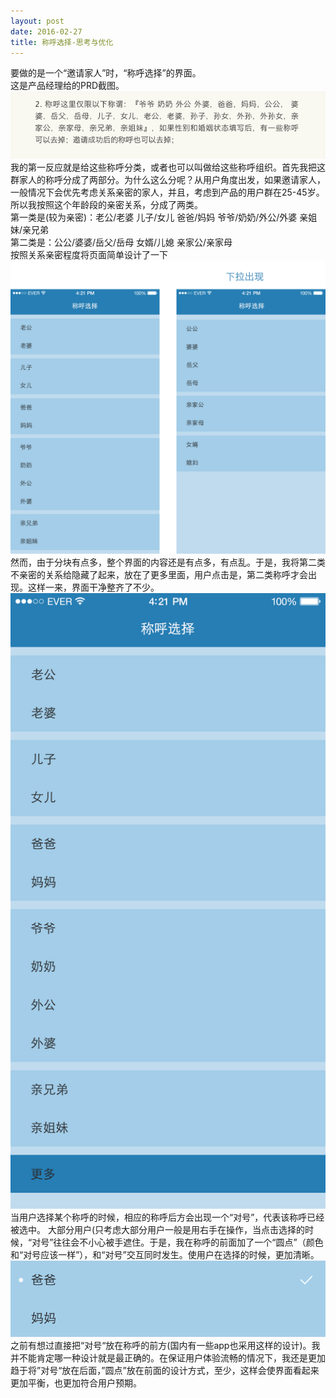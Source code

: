 ```yaml
---
layout: post
date: 2016-02-27
title: 称呼选择-思考与优化
---
```

要做的是一个“邀请家人”时，“称呼选择”的界面。
<br>这是产品经理给的PRD截图。
![layout borken by border-boxing](/images/abc.png)
<br>我的第一反应就是给这些称呼分类，或者也可以叫做给这些称呼组织。首先我把这群家人的称呼分成了两部分。为什么这么分呢？从用户角度出发，如果邀请家人，一般情况下会优先考虑关系亲密的家人，并且，考虑到产品的用户群在25-45岁。所以我按照这个年龄段的亲密关系，分成了两类。
<br>第一类是(较为亲密)：老公/老婆    儿子/女儿    爸爸/妈妈    爷爷/奶奶/外公/外婆    亲姐妹/亲兄弟
<br>第二类是：公公/婆婆/岳父/岳母    女婿/儿媳    亲家公/亲家母
<br>按照关系亲密程度将页面简单设计了一下
![layout borken by border-boxing](/images/abcd.png)
<br>然而，由于分块有点多，整个界面的内容还是有点多，有点乱。于是，我将第二类不亲密的关系给隐藏了起来，放在了更多里面，用户点击是，第二类称呼才会出现。这样一来，界面干净整齐了不少。
![layout borken by border-boxing](/images/abcde.png)
<br>当用户选择某个称呼的时候，相应的称呼后方会出现一个“对号”，代表该称呼已经被选中。
大部分用户(只考虑大部分用户一般是用右手在操作，当点击选择的时候，“对号”往往会不小心被手遮住。于是，我在称呼的前面加了一个“圆点”（颜色和“对号应该一样”），和“对号”交互同时发生。使用户在选择的时候，更加清晰。
![layout borken by border-boxing](/images/abcdef.png)
<br>之前有想过直接把“对号“放在称呼的前方(国内有一些app也采用这样的设计)。我并不能肯定哪一种设计就是最正确的。在保证用户体验流畅的情况下，我还是更加趋于将”对号“放在后面，”圆点”放在前面的设计方式，至少，这样会使界面看起来更加平衡，也更加符合用户预期。
